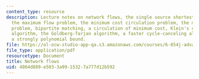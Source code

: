 ```yaml
---
content_type: resource
description: Lecture notes on network flows, the single source shortest path problem,
  the maximum flow problem, the minimum cost circulation problem, the maximum flow
  problem, bipartite matching, a circulation of minimum cost, Klein's cycle canceling
  algorithm, the Goldberg-Tarjan algorithm, a faster cycle-canceling algorithm, and
  a strongly polynomial bound.
file: https://ol-ocw-studio-app-qa.s3.amazonaws.com/courses/6-854j-advanced-algorithms-fall-2008/4064d889e5033a9915327a777d12b592_notes_flow.pdf
file_type: application/pdf
resourcetype: Document
title: Network flows
uid: 4064d889-e503-3a99-1532-7a777d12b592
---
```

